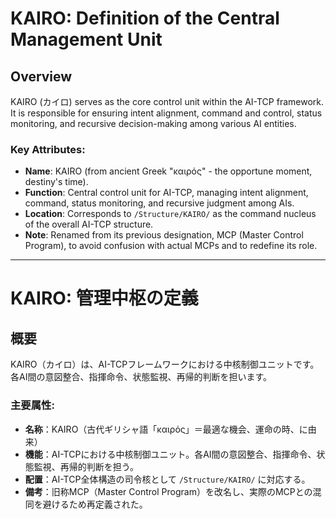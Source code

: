 # KAIRO: Definition of the Central Management Unit

## Overview

KAIRO (カイロ) serves as the core control unit within the AI-TCP framework. It is responsible for ensuring intent alignment, command and control, status monitoring, and recursive decision-making among various AI entities.

### Key Attributes:

*   **Name**: KAIRO (from ancient Greek "καιρός" - the opportune moment, destiny's time).
*   **Function**: Central control unit for AI-TCP, managing intent alignment, command, status monitoring, and recursive judgment among AIs.
*   **Location**: Corresponds to `/Structure/KAIRO/` as the command nucleus of the overall AI-TCP structure.
*   **Note**: Renamed from its previous designation, MCP (Master Control Program), to avoid confusion with actual MCPs and to redefine its role.

---

# KAIRO: 管理中枢の定義

## 概要

KAIRO（カイロ）は、AI-TCPフレームワークにおける中核制御ユニットです。各AI間の意図整合、指揮命令、状態監視、再帰的判断を担います。

### 主要属性:

*   **名称**：KAIRO（古代ギリシャ語「καιρός」＝最適な機会、運命の時、に由来）
*   **機能**：AI-TCPにおける中核制御ユニット。各AI間の意図整合、指揮命令、状態監視、再帰的判断を担う。
*   **配置**：AI-TCP全体構造の司令核として `/Structure/KAIRO/` に対応する。
*   **備考**：旧称MCP（Master Control Program）を改名し、実際のMCPとの混同を避けるため再定義された。